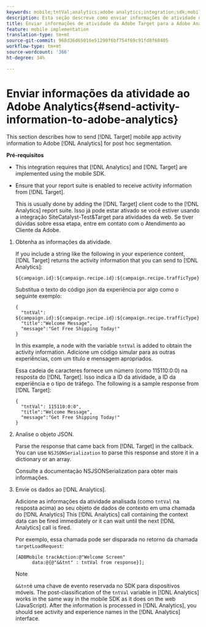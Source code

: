 ```yaml
---
keywords: mobile;tntVal;analytics;adobe analytics;integration;sdk;mobile sdk;
description: Esta seção descreve como enviar informações de atividade do aplicativo móvel Adobe Target para a Adobe Analytics para segmentação postAhoc.
title: Enviar informações de atividade da Adobe Target para a Adobe Analytics
feature: mobile implementation
translation-type: tm+mt
source-git-commit: 968d36d65016e51290f6bf754f69c91fd8f68405
workflow-type: tm+mt
source-wordcount: '366'
ht-degree: 34%

---
```



# Enviar informações da atividade ao Adobe Analytics{#send-activity-information-to-adobe-analytics}

This section describes how to send [!DNL Target] mobile app activity information to Adobe [!DNL Analytics] for post hoc segmentation.

**Pré-requisitos**

* This integration requires that [!DNL Analytics] and [!DNL Target] are implemented using the mobile SDK.
* Ensure that your report suite is enabled to receive activity information from [!DNL Target].

   This is usually done by adding the [!DNL Target] client code to the [!DNL Analytics] report suite. Isso já pode estar ativado se você estiver usando a integração SiteCatalyst-Test&amp;Target para atividades da web. Se tiver dúvidas sobre essa etapa, entre em contato com o Atendimento ao Cliente da Adobe.

1. Obtenha as informações da atividade.

   If you include a string like the following in your experience content, [!DNL Target] returns the activity information that you can send to [!DNL Analytics]:

   ```
   ${campaign.id}:${campaign.recipe.id}:${campaign.recipe.trafficType}
   ```

   Substitua o texto do código json da experiência por algo como o seguinte exemplo:

   ```
   { 
     "tntVal": ${campaign.id}:${campaign.recipe.id}:${campaign.recipe.trafficType}", 
     "title":"Welcome Message", 
     "message":"Get Free Shipping Today!" 
   }
   ```

   In this example, a node with the variable `tntVal` is added to obtain the activity information. Adicione um código simular para as outras experiências, com um título e mensagem apropriados.

   Essa cadeia de caracteres fornece um número (como 115110:0:0) na resposta do [!DNL Target]. Isso indica a ID da atividade, a ID da experiência e o tipo de tráfego. The following is a sample response from [!DNL Target]:

   ```
   { 
     "tntVal": 115110:0:0", 
     "title":"Welcome Message", 
     "message":"Get Free Shipping Today!" 
   }
   ```

1. Analise o objeto JSON.

   Parse the response that came back from [!DNL Target] in the callback. You can use `NSJSONSerialization` to parse this response and store it in a dictionary or an array.

   Consulte a documentação [](https://developer.apple.com/library/ios/documentation/Foundation/Reference/NSJSONSerialization_Class/#//apple_ref/occ/clm/NSJSONSerialization/JSONObjectWithData:options:error) NSJSONSerialization para obter mais informações.

1. Envie os dados ao [!DNL Analytics].

   Adicione as informações da atividade analisada (como `tntVal` na resposta acima) ao seu objeto de dados de contexto em uma chamada do [!DNL Analytics] This [!DNL Analytics] call containing the context data can be fired immediately or it can wait until the next [!DNL Analytics] call is fired.

   Por exemplo, essa chamada pode ser disparada no retorno da chamada `targetLoadRequest`:

   ```
   [ADBMobile trackAction:@"Welcome Screen"  
         data:@{@"&&tnt" : tntVal from response}];
   ```

   >[!NOTE]
   >
   >`&&tnt`é uma chave de evento reservada no SDK para dispositivos móveis. The post-classification of the `tntVal` variable in [!DNL Analytics] works in the same way in the mobile SDK as it does on the web (JavaScript). After the information is processed in [!DNL Analytics], you should see activity and experience names in the [!DNL Analytics] interface.

